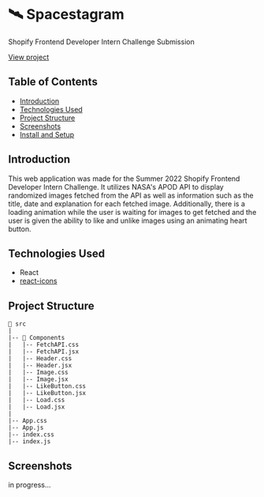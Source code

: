 # 🛰️ Spacestagram
 
 Shopify Frontend Developer Intern Challenge Submission
 
 [View project](https://spacestagram-summer22.netlify.app/)
 
 ## Table of Contents
- [Introduction](#introduction)
- [Technologies Used](#technologies-used)
- [Project Structure](#project-structure)
- [Screenshots](#screenshots)
- [Install and Setup](#install-and-setup)


## Introduction

This web application was made for the Summer 2022 Shopify Frontend Developer Intern Challenge. It utilizes NASA's APOD API to display randomized images fetched from the API as well as information such as the title, date and explanation for each fetched image. Additionally, there is a loading animation while the user is waiting for images to get fetched and the user is given the ability to like and unlike images using an animating heart button.

## Technologies Used
- React
- [react-icons](https://www.npmjs.com/package/react-icons)

## Project Structure
```
📁 src
|
|-- 📁 Components
|   |-- FetchAPI.css
|   |-- FetchAPI.jsx
|   |-- Header.css
|   |-- Header.jsx
|   |-- Image.css
|   |-- Image.jsx
|   |-- LikeButton.css
|   |-- LikeButton.jsx
|   |-- Load.css
|   |-- Load.jsx
|   
|-- App.css
|-- App.js
|-- index.css
|-- index.js
```

## Screenshots
in progress...




 



